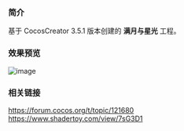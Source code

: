 ### 简介
基于 CocosCreator 3.5.1 版本创建的 **满月与星光** 工程。

### 效果预览
![image](../../../image/202206/2022061601.png)

### 相关链接
https://forum.cocos.org/t/topic/121680
https://www.shadertoy.com/view/7sG3D1